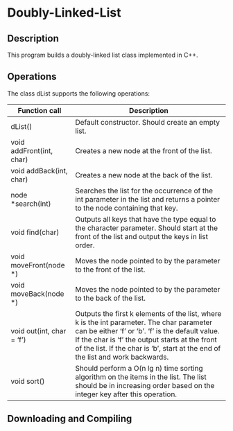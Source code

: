 # Doubly-Linked-List

## Description
This program builds a doubly-linked list class implemented in C++.

## Operations
The class dList supports the following operations:

Function call       | Description
------------------- | -------------------
dList()        | Default constructor. Should create an empty list.
void addFront(int, char)        | Creates a new node at the front of the list.
void addBack(int, char) | Creates a new node at the back of the list.
node *search(int) | Searches the list for the occurrence of the int parameter in the list and returns a pointer to the node containing that key.
void find(char)| Outputs all keys that have the type equal to the character parameter. Should start at the front of the list and output the keys in list order.
void moveFront(node *) | Moves the node pointed to by the parameter to the front of the list.
void moveBack(node *) | Moves the node pointed to by the parameter to the back of the list.
void out(int, char = ‘f’) | Outputs the first k elements of the list, where k is the int parameter. The char parameter can be either ‘f’ or ‘b’. ‘f’ is the default value. If the char is ‘f’ the output starts at the front of the list. If the char is ‘b’, start at the end of the list and work backwards.
void sort() | Should perform a O(n lg n) time sorting algorithm on the items in the list. The list should be in increasing order based on the integer key after this operation.

## Downloading and Compiling
